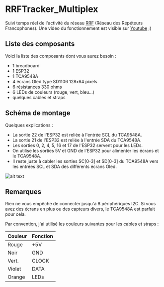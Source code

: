 # RRFTracker_Multiplex
Suivi temps réel de l'activité du réseau [RRF](https://f5nlg.wordpress.com/2015/12/28/nouveau-reseau-french-repeater-network/) (Réseau des Répéteurs Francophones). Une video du fonctionnement est visible sur [Youtube](https://www.youtube.com/watch?v=APK_efbEtOQ) ;)

## Liste des composants

Voici la liste des composants dont vous aurez besoin :

- 1 breadboard
- 1 ESP32
- 1 TCA9548A
- 4 écrans Oled type SD1106 128x64 pixels
- 6 résistances 330 ohms
- 6 LEDs de couleurs (rouge, vert, bleu...)
- quelques cables et straps

## Schéma de montage

Quelques explications :

- La sortie 22 de l'ESP32 est reliée à l'entrée SCL du TCA9548A.
- La sortie 21 de l'ESP32 est reliée à l'entrée SDA du TCA9548A.
- Les sorties 0, 2, 4, 5, 16 et 17 de l'ESP32 servent pour les LEDs.
- On utilise les sorties 5V et GND de l'ESP32 pour alimenter les écrans et le TCA9548A.
- Il reste juste à cabler les sorties SC[0-3] et SD[0-3] du TCA9548A vers les entrées SCL et SDA des différents écrans Oled.

![alt text](https://github.com/armel/RRFTracker_Multiplex/blob/master/RRFTracker_multiplex.png)

## Remarques

Rien ne vous empêche de connecter jusqu'à 8 périphériques I2C. Si vous avez des écrans en plus ou des capteurs divers, le TCA9548A est parfait pour cela.

Par convention, j'ai utilisé les couleurs suivantes pour les cables et straps :


| Couleur    |   Fonction  | 
| ---------- | ----------- | 
| Rouge      |    +5V      | 
| Noir       |   GND       |
| Vert.   	|   CLOCK     | 
| Violet     |    DATA     | 
| Orange     |    LEDs     | 
